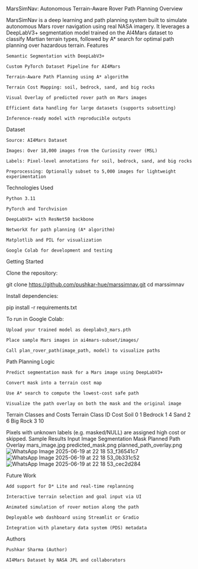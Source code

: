 
MarsSimNav: Autonomous Terrain-Aware Rover Path Planning
Overview

MarsSimNav is a deep learning and path planning system built to simulate autonomous Mars rover navigation using real NASA imagery. It leverages a DeepLabV3+ segmentation model trained on the AI4Mars dataset to classify Martian terrain types, followed by A* search for optimal path planning over hazardous terrain.
Features

    Semantic Segmentation with DeepLabV3+

    Custom PyTorch Dataset Pipeline for AI4Mars

    Terrain-Aware Path Planning using A* algorithm

    Terrain Cost Mapping: soil, bedrock, sand, and big rocks

    Visual Overlay of predicted rover path on Mars images

    Efficient data handling for large datasets (supports subsetting)

    Inference-ready model with reproducible outputs

Dataset

    Source: AI4Mars Dataset

    Images: Over 18,000 images from the Curiosity rover (MSL)

    Labels: Pixel-level annotations for soil, bedrock, sand, and big rocks

    Preprocessing: Optionally subset to 5,000 images for lightweight experimentation

Technologies Used

    Python 3.11

    PyTorch and Torchvision

    DeepLabV3+ with ResNet50 backbone

    NetworkX for path planning (A* algorithm)

    Matplotlib and PIL for visualization

    Google Colab for development and testing

Getting Started

Clone the repository:

git clone https://github.com/pushkar-hue/marssimnav.git
cd marssimnav

Install dependencies:

pip install -r requirements.txt

To run in Google Colab:

    Upload your trained model as deeplabv3_mars.pth

    Place sample Mars images in ai4mars-subset/images/

    Call plan_rover_path(image_path, model) to visualize paths

Path Planning Logic

    Predict segmentation mask for a Mars image using DeepLabV3+

    Convert mask into a terrain cost map

    Use A* search to compute the lowest-cost safe path

    Visualize the path overlay on both the mask and the original image

Terrain Classes and Costs
Terrain	Class ID	Cost
Soil	0	1
Bedrock	1	4
Sand	2	6
Big Rock	3	10

Pixels with unknown labels (e.g. masked/NULL) are assigned high cost or skipped.
Sample Results
Input Image	Segmentation Mask	Planned Path Overlay
mars_image.jpg	predicted_mask.png	planned_path_overlay.png
![WhatsApp Image 2025-06-19 at 22 18 53_f36541c7](https://github.com/user-attachments/assets/f114eeb2-7c70-4d8d-9735-c341a1f1f45a)
![WhatsApp Image 2025-06-19 at 22 18 53_0b331c52](https://github.com/user-attachments/assets/c9cc27d9-fb8a-42af-9c3c-609780ea976f)
![WhatsApp Image 2025-06-19 at 22 18 53_cec2d284](https://github.com/user-attachments/assets/a2530933-939d-421f-b085-8443c5dd9427)

Future Work

    Add support for D* Lite and real-time replanning

    Interactive terrain selection and goal input via UI

    Animated simulation of rover motion along the path

    Deployable web dashboard using Streamlit or Gradio

    Integration with planetary data system (PDS) metadata

Authors

    Pushkar Sharma (Author)

    AI4Mars Dataset by NASA JPL and collaborators
